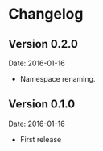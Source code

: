 # Changelog #


## Version 0.2.0 ##

Date: 2016-01-16

- Namespace renaming.


## Version 0.1.0 ##

Date: 2016-01-16

- First release
